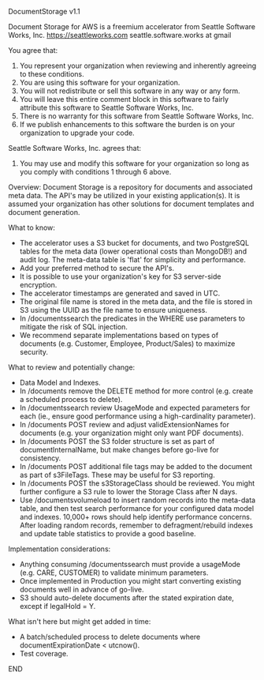 DocumentStorage v1.1

Document Storage for AWS is a freemium accelerator from Seattle Software Works, Inc.
https://seattleworks.com 
seattle.software.works at gmail

You agree that:
  1. You represent your organization when reviewing and inherently agreeing to these conditions.
  2. You are using this software for your organization.
  3. You will not redistribute or sell this software in any way or any form.
  4. You will leave this entire comment block in this software to fairly attribute this software to Seattle Software Works, Inc.
  5. There is no warranty for this software from Seattle Software Works, Inc.
  6. If we publish enhancements to this software the burden is on your organization to upgrade your code.

Seattle Software Works, Inc. agrees that:
  1. You may use and modify this software for your organization so long as you comply with conditions 1 through 6 above.



Overview:
Document Storage is a repository for documents and associated meta data.  The API's may be utilized in your existing application(s).
It is assumed your organization has other solutions for document templates and document generation.

What to know:
- The accelerator uses a S3 bucket for documents, and two PostgreSQL tables for the meta data (lower operational costs than MongoDB!)
  and audit log.  The meta-data table is 'flat' for simplicity and performance.
- Add your preferred method to secure the API's.
- It is possible to use your organization's key for S3 server-side encryption.
- The accelerator timestamps are generated and saved in UTC.
- The original file name is stored in the meta data, and the file is stored in S3 using the UUID as the file name to ensure uniqueness.
- In /documentssearch the predicates in the WHERE use parameters to mitigate the risk of SQL injection.
- We recommend separate implementations based on types of documents (e.g. Customer, Employee, Product/Sales) to maximize security.

What to review and potentially change:
- Data Model and Indexes.
- In /documents remove the DELETE method for more control (e.g. create a scheduled process to delete).
- In /documentssearch review UsageMode and expected parameters for each (ie., ensure good performance using a high-cardinality parameter).
- In /documents POST review and adjust validExtensionNames for documents (e.g. your organization might only want PDF documents).
- In /documents POST the S3 folder structure is set as part of documentInternalName, but make changes before go-live for consistency.
- In /documents POST additional file tags may be added to the document as part of s3FileTags.  These may be useful for S3 reporting.
- In /documents POST the s3StorageClass should be reviewed.  You might further configure a S3 rule to lower the Storage Class after N days.
- Use /documentsvolumeload to insert random records into the meta-data table, and then test search performance for your configured
  data model and indexes.  10,000+ rows should help identify performance concerns.  After loading random records, remember to
  defragment/rebuild indexes and update table statistics to provide a good baseline.

Implementation considerations:
- Anything consuming /documentssearch must provide a usageMode (e.g. CARE, CUSTOMER) to validate minimum parameters.
- Once implemented in Production you might start converting existing documents well in advance of go-live.
- S3 should auto-delete documents after the stated expiration date, except if legalHold = Y.

What isn't here but might get added in time:
- A batch/scheduled process to delete documents where documentExpirationDate < utcnow().
- Test coverage.

END
